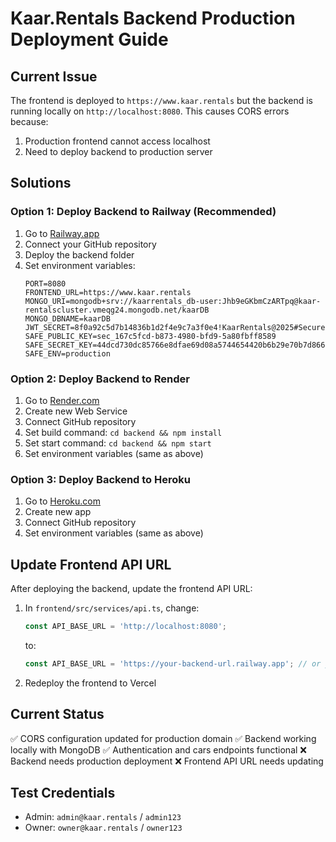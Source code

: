 # Kaar.Rentals Backend Production Deployment Guide

## Current Issue
The frontend is deployed to `https://www.kaar.rentals` but the backend is running locally on `http://localhost:8080`. This causes CORS errors because:
1. Production frontend cannot access localhost
2. Need to deploy backend to production server

## Solutions

### Option 1: Deploy Backend to Railway (Recommended)
1. Go to [Railway.app](https://railway.app)
2. Connect your GitHub repository
3. Deploy the backend folder
4. Set environment variables:
   ```
   PORT=8080
   FRONTEND_URL=https://www.kaar.rentals
   MONGO_URI=mongodb+srv://kaarrentals_db-user:Jhb9eGKbmCzARTpq@kaar-rentalscluster.vmeqg24.mongodb.net/kaarDB
   MONGO_DBNAME=kaarDB
   JWT_SECRET=8f0a92c5d7b14836b1d2f4e9c7a3f0e4!KaarRentals@2025#Secure
   SAFE_PUBLIC_KEY=sec_167c5fcd-b873-4980-bfd9-5a80fbff8589
   SAFE_SECRET_KEY=44dcd730dc85766e8dfae69d08a5744654420b6b29e70b7d866df1711b9c830a
   SAFE_ENV=production
   ```

### Option 2: Deploy Backend to Render
1. Go to [Render.com](https://render.com)
2. Create new Web Service
3. Connect GitHub repository
4. Set build command: `cd backend && npm install`
5. Set start command: `cd backend && npm start`
6. Set environment variables (same as above)

### Option 3: Deploy Backend to Heroku
1. Go to [Heroku.com](https://heroku.com)
2. Create new app
3. Connect GitHub repository
4. Set environment variables (same as above)

## Update Frontend API URL
After deploying the backend, update the frontend API URL:

1. In `frontend/src/services/api.ts`, change:
   ```typescript
   const API_BASE_URL = 'http://localhost:8080';
   ```
   to:
   ```typescript
   const API_BASE_URL = 'https://your-backend-url.railway.app'; // or your deployed URL
   ```

2. Redeploy the frontend to Vercel

## Current Status
✅ CORS configuration updated for production domain
✅ Backend working locally with MongoDB
✅ Authentication and cars endpoints functional
❌ Backend needs production deployment
❌ Frontend API URL needs updating

## Test Credentials
- Admin: `admin@kaar.rentals` / `admin123`
- Owner: `owner@kaar.rentals` / `owner123`


